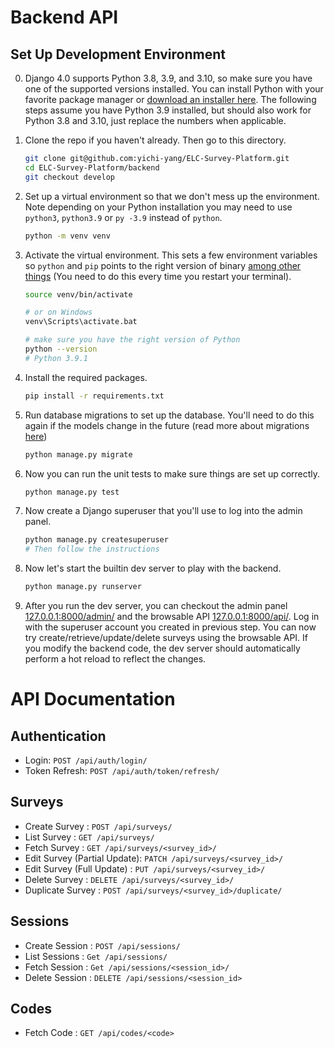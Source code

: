 # Backend API

## Set Up Development Environment

0. Django 4.0 supports Python 3.8, 3.9, and 3.10, so make sure you have one of
    the supported versions installed. You can install Python with your favorite
    package manager or [download an installer here](https://www.python.org/).
    The following steps assume you have Python 3.9 installed, but should also
    work for Python 3.8 and 3.10, just replace the numbers when applicable.

1. Clone the repo if you haven't already. Then go to this directory.

    ``` bash
    git clone git@github.com:yichi-yang/ELC-Survey-Platform.git
    cd ELC-Survey-Platform/backend
    git checkout develop
    ```

2. Set up a virtual environment so that we don't mess up the environment. Note
    depending on your Python installation you may need to use `python3`,
    `python3.9` or `py -3.9` instead of `python`.

    ``` bash
    python -m venv venv
    ```

3. Activate the virtual environment. This sets a few environment variables so
    `python` and `pip` points to the right version of binary
    [among other things](https://docs.python.org/3/library/venv.html)
    (You need to do this every time you restart your terminal).

    ``` bash
    source venv/bin/activate

    # or on Windows
    venv\Scripts\activate.bat

    # make sure you have the right version of Python
    python --version
    # Python 3.9.1
    ```

4. Install the required packages.

    ``` bash
    pip install -r requirements.txt
    ```

5. Run database migrations to set up the database. You'll need to do this again
    if the models change in the future (read more about migrations
    [here](https://docs.djangoproject.com/zh-hans/4.0/topics/migrations/))

    ``` bash
    python manage.py migrate
    ```

6. Now you can run the unit tests to make sure things are set up correctly.

    ``` bash
    python manage.py test
    ```

7. Now create a Django superuser that you'll use to log into the admin panel.

    ``` bash
    python manage.py createsuperuser
    # Then follow the instructions
    ```

8. Now let's start the builtin dev server to play with the backend.

    ``` bash
    python manage.py runserver
    ```

9. After you run the dev server, you can checkout the admin panel
    [127.0.0.1:8000/admin/](http://127.0.0.1:8000/admin/) and the browsable API
    [127.0.0.1:8000/api/](http://127.0.0.1:8000/api/). Log in with the superuser
    account you created in previous step. You can now try
    create/retrieve/update/delete surveys using the browsable API. If you modify
    the backend code, the dev server should automatically perform a hot reload
    to reflect the changes.

# API Documentation

## Authentication
* Login: `POST /api/auth/login/`
* Token Refresh: `POST /api/auth/token/refresh/`

## Surveys
* Create Survey : `POST /api/surveys/`
* List Survey : `GET /api/surveys/`
* Fetch Survey : `GET /api/surveys/<survey_id>/`
* Edit Survey (Partial Update): `PATCH /api/surveys/<survey_id>/`
* Edit Survey (Full Update) : `PUT /api/surveys/<survey_id>/`
* Delete Survey : `DELETE /api/surveys/<survey_id>/`
* Duplicate Survey : `POST /api/surveys/<survey_id>/duplicate/`

## Sessions
* Create Session : `POST /api/sessions/`
* List Sessions : `Get /api/sessions/`
* Fetch Session : `Get /api/sessions/<session_id>/`
* Delete Session : `DELETE /api/sessions/<session_id>`

## Codes
* Fetch Code : `GET /api/codes/<code>`